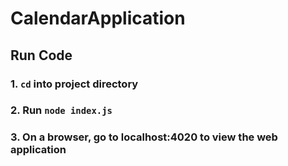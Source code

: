 # CalendarApplication

## Run Code

### 1. `cd` into project directory
### 2. Run `node index.js`
### 3. On a browser, go to localhost:4020 to view the web application
